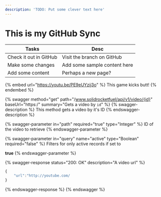 ```yaml
---
description: 'TODO: Put some clever text here'
---
```


# This is my GitHub Sync

| Tasks                  | Desc                         |
| ---------------------- | ---------------------------- |
| Check it out in GitHub | Visit the branch on GitHub   |
| Make some changes      | Add some sample content here |
| Add some content       | Perhaps a new page?          |

{% embed url="https://youtu.be/PE9eUYzij3o" %}
This game kicks butt!
{% endembed %}

{% swagger method="get" path="/www.solidrocketfuel/api/v1/video/{id}" baseUrl="https:/" summary="Gets a video by `id`" %}
{% swagger-description %}
This method gets a video by it's ID
{% endswagger-description %}

{% swagger-parameter in="path" required="true" type="Integer" %}
ID of the video to retrieve
{% endswagger-parameter %}

{% swagger-parameter in="query" name="active" type="Boolean" required="false" %}
Filters for only active records if set to

**true**
{% endswagger-parameter %}

{% swagger-response status="200: OK" description="A video url" %}
```javascript
{
    "url":"http://youtube.com/
}
```
{% endswagger-response %}
{% endswagger %}
